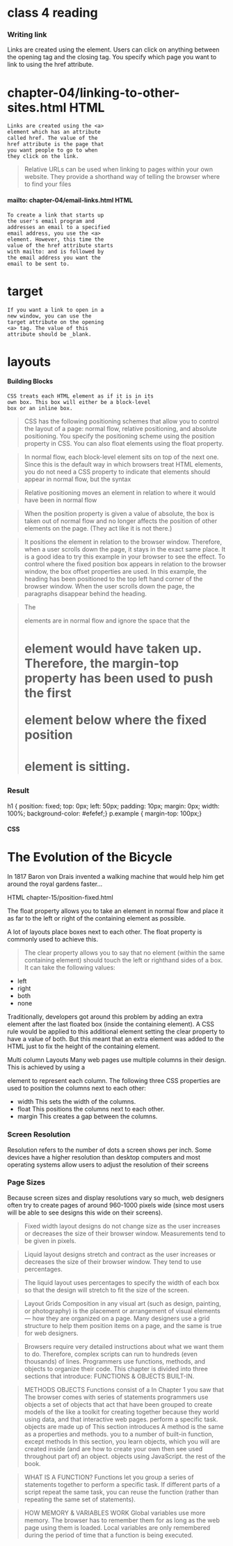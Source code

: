 # class 4 reading
### Writing link 
Links are created using the <a> element. Users can click on anything
between the opening <a> tag and the closing </a> tag. You specify
which page you want to link to using the href attribute.

# <a> chapter-04/linking-to-other-sites.html HTML
    Links are created using the <a>
    element which has an attribute
    called href. The value of the
    href attribute is the page that
    you want people to go to when
    they click on the link.

> Relative URLs can be used when linking to pages within your own
 website. They provide a shorthand way of telling the browser where to
 find your files

#### mailto: chapter-04/email-links.html HTML
    To create a link that starts up
    the user's email program and
    addresses an email to a specified
    email address, you use the <a>
    element. However, this time the
    value of the href attribute starts
    with mailto: and is followed by
    the email address you want the
    email to be sent to.

# target
    If you want a link to open in a
    new window, you can use the
    target attribute on the opening
    <a> tag. The value of this
    attribute should be _blank.


# layouts
#### Building Blocks
    CSS treats each HTML element as if it is in its
    own box. This box will either be a block-level
    box or an inline box.

> CSS has the following positioning schemes that allow you to control
the layout of a page: normal flow, relative positioning, and absolute
positioning. You specify the positioning scheme using the position
property in CSS. You can also float elements using the float property.

> In normal flow, each block-level element sits on top of the next
one. Since this is the default way in which browsers treat
HTML elements, you do not need a CSS property to indicate
that elements should appear in normal flow, but the syntax 

> Relative positioning moves an element in relation to where it would have been in normal flow

> When the position property is given a value of absolute,
the box is taken out of normal flow and no longer affects the
position of other elements on the page. (They act like it is not
there.) 

> It positions the element in relation to the browser window.
Therefore, when a user scrolls down the page, it stays in the
exact same place. It is a good idea to try this example in your
browser to see the effect. To control where the fixed
position box appears in relation to the browser window, the box
offset properties are used. In this example, the heading
has been positioned to the top left hand corner of the browser
window. When the user scrolls down the page, the paragraphs
disappear behind the heading.


> The <p> elements are in normal
flow and ignore the space that the <h1> element would have
taken up. Therefore, the margin-top property has
been used to push the first <p> element below where the fixed
position <h1> element is sitting.

### Result
h1 {
position: fixed;
top: 0px;
left: 50px;
padding: 10px;
margin: 0px;
width: 100%;
background-color: #efefef;}
p.example {
margin-top: 100px;}


#### CSS

<body>
<h1>The Evolution of the Bicycle</h1>
<p class="example">In 1817 Baron von Drais
 invented a walking machine that would help him
 get around the royal gardens faster...</p>
</body>
HTML chapter-15/position-fixed.html

The float property allows you to take an element in normal
flow and place it as far to the left or right of the containing
element as possible.

A lot of layouts place boxes next to each other. The float
property is commonly used to achieve this.

> The clear property allows you to say that no element (within
the same containing element) should touch the left or righthand sides of a box. It can take
the following values:
- left
- right
- both 
- none

Traditionally, developers got around this problem by adding
an extra element after the last floated box (inside the
containing element). A CSS rule would be applied to this
additional element setting the clear property to have a value
of both. But this meant that an extra element was added to the
HTML just to fix the height of the containing element.

Multi column Layouts  Many web pages use multiple
columns in their design. This is achieved by using a <div>
element to represent each column. The following three CSS
properties are used to position the columns next to each other:
- width
 This sets the width of the columns.
- float
This positions the columns next to each other.
- margin
This creates a gap between the columns.

### Screen Resolution
  Resolution refers to the number of dots a screen shows per inch. Some
  devices have a higher resolution than desktop computers and most
  operating systems allow users to adjust the resolution of their screens

### Page Sizes
  Because screen sizes and display resolutions vary so much, web
  designers often try to create pages of around 960-1000 pixels wide
  (since most users will be able to see designs this wide on their screens).

> Fixed width layout designs do not change size as the
user increases or decreases the size of their browser window.
Measurements tend to be given in pixels.

> Liquid layout designs stretch and contract as the user increases
or decreases the size of their browser window. They tend to use percentages.

> The liquid layout uses percentages to specify the width of each box so that the design
will stretch to fit the size of the screen.

> Layout Grids
Composition in any visual art (such as design, painting, or photography)
is the placement or arrangement of visual elements — how they are
organized on a page. Many designers use a grid structure to help them
position items on a page, and the same is true for web designers.


> Browsers require very detailed instructions about what
  we want them to do. Therefore, complex scripts can run
  to hundreds (even thousands) of lines. Programmers use
  functions, methods, and objects to organize their code.
  This chapter is divided into three sections that introduce: 
  FUNCTIONS & OBJECTS BUILT-IN.

> METHODS OBJECTS
  Functions consist of a In Chapter 1 you saw that The browser comes with
  series of statements programmers use objects a set of objects that act
  that have been grouped to create models of the like a toolkit for creating
  together because they world using data, and that interactive web pages.
  perform a specific task. objects are made up of This section introduces
  A method is the same as a properties and methods. you to a number of built-in
  function, except methods In this section, you learn objects, which you will
  are created inside (and are how to create your own then see used throughout
  part of) an object. objects using JavaScript. the rest of the book.

> WHAT IS A FUNCTION?
  Functions let you group a series of statements together to perform a
  specific task. If different parts of a script repeat the same task, you can
  reuse the function (rather than repeating the same set of statements). 

> HOW MEMORY & VARIABLES WORK
  Global variables use more memory. The browser has to remember them
  for as long as the web page using them is loaded. Local variables are only
  remembered during the period of time that a function is being executed. 
